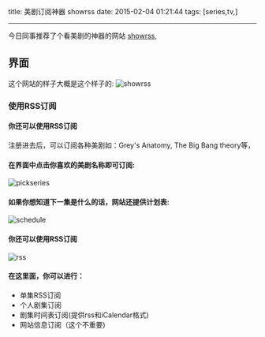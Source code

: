 title: 美剧订阅神器 showrss
date: 2015-02-04 01:21:44
tags: [series,tv,]

---

今日同事推荐了个看美剧的神器的网站 [showrss](http://showrss.info/),

<!--more-->
## 界面

这个网站的样子大概是这个样子的:
![showrss](https://ws2.sinaimg.cn/large/006tKfTcly1flzgpt2aj1j30rf0d1750.jpg)

### 使用RSS订阅

#### 你还可以使用RSS订阅
注册进去后，可以订阅各种美剧如：Grey's Anatomy, The Big Bang theory等，

#### 在界面中点击你喜欢的美剧名称即可订阅:
![pickseries](https://ws2.sinaimg.cn/large/006tKfTcly1flzgpudq1tj30qr0anwff.jpg)

#### 如果你想知道下一集是什么的话，网站还提供计划表:
![schedule](https://ws1.sinaimg.cn/large/006tKfTcly1flzgpvnci6j30rs06wwet.jpg)

#### 你还可以使用RSS订阅
![rss](https://ws2.sinaimg.cn/large/006tKfTcly1flzgpx61awj30tt07rt9b.jpg)

#### 在这里面，你可以进行：

* 单集RSS订阅
* 个人剧集订阅
* 剧集时间表订阅(提供rss和iCalendar格式)
* 网站信息订阅（这个不重要)